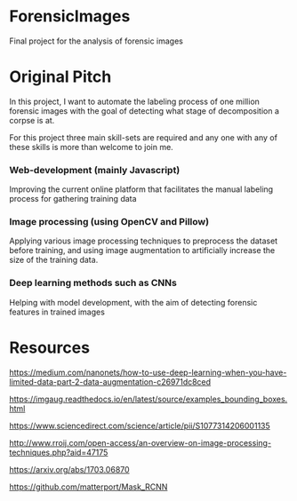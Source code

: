 # ForensicImages
Final project for the analysis of forensic images

# Original Pitch

In this project, I want to automate the labeling process of one million forensic images with the goal of detecting what stage of decomposition a corpse is at.

For this project three main skill-sets are required and any one with any of these skills is more than welcome to join me. 

### Web-development (mainly Javascript)
Improving the current online platform that facilitates the manual labeling process for gathering training data
### Image processing (using OpenCV and Pillow)
Applying various image processing techniques to preprocess the dataset before training, and using image augmentation to artificially increase the size of the training data. 
### Deep learning methods such as CNNs
Helping with model development, with the aim of detecting forensic features in trained images


# Resources

https://medium.com/nanonets/how-to-use-deep-learning-when-you-have-limited-data-part-2-data-augmentation-c26971dc8ced

https://imgaug.readthedocs.io/en/latest/source/examples_bounding_boxes.html

https://www.sciencedirect.com/science/article/pii/S1077314206001135

http://www.rroij.com/open-access/an-overview-on-image-processing-techniques.php?aid=47175

https://arxiv.org/abs/1703.06870

https://github.com/matterport/Mask_RCNN

